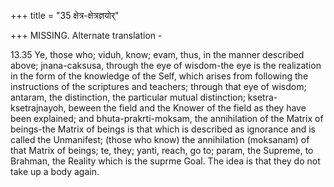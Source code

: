 +++
title = "35 क्षेत्र-क्षेत्रज्ञयोर्"

+++
MISSING. Alternate translation - 

13.35 Ye, those who; viduh, know; evam, thus, in the manner described above; jnana-caksusa, through the eye of wisdom-the eye is the realization in the form of the knowledge of the Self, which arises from following the instructions of the scriptures and teachers; through that eye of wisdom; antaram, the distinction, the particular mutual distinction; ksetra-ksetrajnayoh, beween the field and the Knower of the field as they have been explained; and bhuta-prakrti-moksam, the annihilation of the Matrix of beings-the Matrix of beings is that which is described as ignorance and is called the Unmanifest; (those who know) the annihilation (moksanam) of that Matrix of beings; te, they; yanti, reach, go to; param, the Supreme, to Brahman, the Reality which is the suprme Goal. The idea is that they do not take up a body again.

